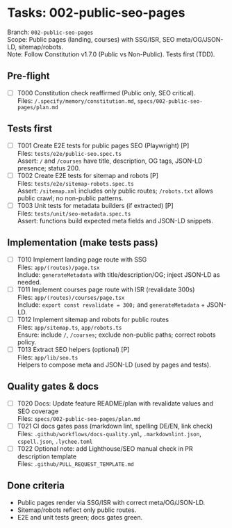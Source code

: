 # Tasks: 002-public-seo-pages

Branch: `002-public-seo-pages`  
Scope: Public pages (landing, courses) with SSG/ISR, SEO meta/OG/JSON-LD, sitemap/robots.  
Note: Follow Constitution v1.7.0 (Public vs Non-Public). Tests first (TDD).

## Pre-flight

- [ ] T000 Constitution check reaffirmed (Public only, SEO critical).  
       Files: `/.specify/memory/constitution.md`, `specs/002-public-seo-pages/plan.md`

## Tests first

- [ ] T001 Create E2E tests for public pages SEO (Playwright) [P]  
       Files: `tests/e2e/public-seo.spec.ts`  
       Assert: `/` and `/courses` have title, description, OG tags, JSON-LD presence; status 200.
- [ ] T002 Create E2E tests for sitemap and robots [P]  
       Files: `tests/e2e/sitemap-robots.spec.ts`  
       Assert: `/sitemap.xml` includes only public routes; `/robots.txt` allows public crawl; no
      non-public patterns.
- [ ] T003 Unit tests for metadata builders (if extracted) [P]  
       Files: `tests/unit/seo-metadata.spec.ts`  
       Assert: functions build expected meta fields and JSON-LD snippets.

## Implementation (make tests pass)

- [ ] T010 Implement landing page route with SSG  
       Files: `app/(routes)/page.tsx`  
       Include: `generateMetadata` with title/description/OG; inject JSON-LD as needed.
- [ ] T011 Implement courses page route with ISR (revalidate 300s)  
       Files: `app/(routes)/courses/page.tsx`  
       Include: `export const revalidate = 300;` and `generateMetadata` + JSON-LD.
- [ ] T012 Implement sitemap and robots for public routes  
       Files: `app/sitemap.ts`, `app/robots.ts`  
       Ensure: include `/`, `/courses`; exclude non-public paths; correct robots policy.
- [ ] T013 Extract SEO helpers (optional) [P]  
       Files: `app/lib/seo.ts`  
       Helpers to compose meta and JSON-LD (used by pages and tests).

## Quality gates & docs

- [ ] T020 Docs: Update feature README/plan with revalidate values and SEO coverage  
       Files: `specs/002-public-seo-pages/plan.md`
- [ ] T021 CI docs gates pass (markdown lint, spelling DE/EN, link check)  
       Files: `.github/workflows/docs-quality.yml`, `.markdownlint.json`, `cspell.json`,
      `.lychee.toml`
- [ ] T022 Optional note: add Lighthouse/SEO manual check in PR description template  
       Files: `.github/PULL_REQUEST_TEMPLATE.md`

## Done criteria

- Public pages render via SSG/ISR with correct meta/OG/JSON-LD.
- Sitemap/robots reflect only public routes.
- E2E and unit tests green; docs gates green.
